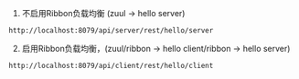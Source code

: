 

1. 不启用Ribbon负载均衡 (zuul -> hello server)
```
http://localhost:8079/api/server/rest/hello/server
```

2. 启用Ribbon负载均衡，(zuul/ribbon -> hello client/ribbon -> hello server)
```
http://localhost:8079/api/client/rest/hello/client
```
